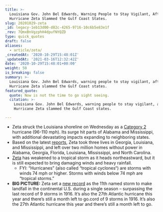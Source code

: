 ```yaml
---
title: >-
  Louisiana Gov. John Bel Edwards, Warning People to Stay Vigilant, After
  Hurricane Zeta Slammed the Gulf Coast States.
slug: 20201029-zeta
_id: legacy-1eb13d00-d82c-4265-9716-10c6b5e83e1f
_rev: 7QmxBnVgzphH4dpufNYQZD
type: quick_quotes
draft: false
aliases:
  - article/zeta/
_createdAt: '2020-10-29T15:48:01Z'
_updatedAt: '2021-03-16T12:32:42Z'
date: '2020-10-29T15:48:01+00:00'
weight: 50
is_breaking: false
summary: >-
  Louisiana Gov. John Bel Edwards, warning people to stay vigilant, after
  Hurricane Zeta slammed the Gulf Coast states.
featured_quote:
  quote: Now is not the time to go sight seeing.
  citation: >-
    Louisiana Gov. John Bel Edwards, warning people to stay vigilant, after
    Hurricane Zeta slammed the Gulf Coast states.

---
```

* Zeta struck the Louisiana shoreline on Wednesday as a [Category 2](https://www.nhc.noaa.gov/aboutsshws.php) hurricane (96-110 mph). Its surge hit parts of Alabama and Mississippi, with additional devastating impacts expanding to neighboring states.
* Based on the latest [reports](https://www.nbcnews.com/news/us-news/3-dead-millions-without-power-after-zeta-sweeps-southern-states-n1245235), Zeta took three lives in Georgia, Louisiana, and Mississippi, and left over two million homes without power in Alabama, Georgia, Florida, Louisiana, Mississippi, and North Carolina.
* [Zeta](https://www.nhc.noaa.gov/text/MIATCDAT3.shtml) has weakened to a tropical storm as it heads northeastward, but it is still expected to bring damaging winds and heavy rainfall.
  * FYI: “Hurricanes” (also called “tropical cyclones“) are storms with winds 74 mph or higher. Storms with winds below 74 mph are “tropical storms.”
* **BIG PICTURE:** Zeta set a [new record](https://apnews.com/article/donald-trump-virus-outbreak-alabama-kay-ivey-mississippi-62ac94b1114344c592f11fef63d5b87a) as the 11th named storm to make landfall in the continental U.S. during a single season – surpassing the last record of 9 storms in 1916. It’s also the 27th Atlantic hurricane this year and there’s still a month left to go.cord of 9 storms in 1916. It’s also the 27th Atlantic hurricane this year and there’s still a month left to go.